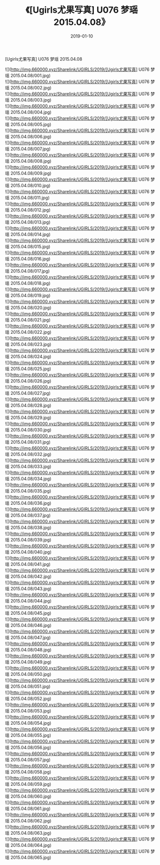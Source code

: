 ﻿---
layout: post
title:  《[Ugirls尤果写真] U076 梦瑶 2015.04.08》
date:   2019-01-10
img: http://img.660000.xyz/Sharelink/UGIRLS/2019/[Ugirls尤果写真] U076 梦瑶 2015.04.08/000.jpg
categories: [美女, 清纯, 唯美]
---

[Ugirls尤果写真] U076 梦瑶 2015.04.08

 ![](http://img.660000.xyz/Sharelink/UGIRLS/2019/[Ugirls尤果写真] U076 梦瑶 2015.04.08/001.jpg) <br>![](http://img.660000.xyz/Sharelink/UGIRLS/2019/[Ugirls尤果写真] U076 梦瑶 2015.04.08/002.jpg) <br>![](http://img.660000.xyz/Sharelink/UGIRLS/2019/[Ugirls尤果写真] U076 梦瑶 2015.04.08/003.jpg) <br>![](http://img.660000.xyz/Sharelink/UGIRLS/2019/[Ugirls尤果写真] U076 梦瑶 2015.04.08/004.jpg) <br>![](http://img.660000.xyz/Sharelink/UGIRLS/2019/[Ugirls尤果写真] U076 梦瑶 2015.04.08/005.jpg) <br>![](http://img.660000.xyz/Sharelink/UGIRLS/2019/[Ugirls尤果写真] U076 梦瑶 2015.04.08/006.jpg) <br>![](http://img.660000.xyz/Sharelink/UGIRLS/2019/[Ugirls尤果写真] U076 梦瑶 2015.04.08/007.jpg) <br>![](http://img.660000.xyz/Sharelink/UGIRLS/2019/[Ugirls尤果写真] U076 梦瑶 2015.04.08/008.jpg) <br>![](http://img.660000.xyz/Sharelink/UGIRLS/2019/[Ugirls尤果写真] U076 梦瑶 2015.04.08/009.jpg) <br>![](http://img.660000.xyz/Sharelink/UGIRLS/2019/[Ugirls尤果写真] U076 梦瑶 2015.04.08/010.jpg) <br>![](http://img.660000.xyz/Sharelink/UGIRLS/2019/[Ugirls尤果写真] U076 梦瑶 2015.04.08/011.jpg) <br>![](http://img.660000.xyz/Sharelink/UGIRLS/2019/[Ugirls尤果写真] U076 梦瑶 2015.04.08/012.jpg) <br>![](http://img.660000.xyz/Sharelink/UGIRLS/2019/[Ugirls尤果写真] U076 梦瑶 2015.04.08/013.jpg) <br>![](http://img.660000.xyz/Sharelink/UGIRLS/2019/[Ugirls尤果写真] U076 梦瑶 2015.04.08/014.jpg) <br>![](http://img.660000.xyz/Sharelink/UGIRLS/2019/[Ugirls尤果写真] U076 梦瑶 2015.04.08/015.jpg) <br>![](http://img.660000.xyz/Sharelink/UGIRLS/2019/[Ugirls尤果写真] U076 梦瑶 2015.04.08/016.jpg) <br>![](http://img.660000.xyz/Sharelink/UGIRLS/2019/[Ugirls尤果写真] U076 梦瑶 2015.04.08/017.jpg) <br>![](http://img.660000.xyz/Sharelink/UGIRLS/2019/[Ugirls尤果写真] U076 梦瑶 2015.04.08/018.jpg) <br>![](http://img.660000.xyz/Sharelink/UGIRLS/2019/[Ugirls尤果写真] U076 梦瑶 2015.04.08/019.jpg) <br>![](http://img.660000.xyz/Sharelink/UGIRLS/2019/[Ugirls尤果写真] U076 梦瑶 2015.04.08/020.jpg) <br>![](http://img.660000.xyz/Sharelink/UGIRLS/2019/[Ugirls尤果写真] U076 梦瑶 2015.04.08/021.jpg) <br>![](http://img.660000.xyz/Sharelink/UGIRLS/2019/[Ugirls尤果写真] U076 梦瑶 2015.04.08/022.jpg) <br>![](http://img.660000.xyz/Sharelink/UGIRLS/2019/[Ugirls尤果写真] U076 梦瑶 2015.04.08/023.jpg) <br>![](http://img.660000.xyz/Sharelink/UGIRLS/2019/[Ugirls尤果写真] U076 梦瑶 2015.04.08/024.jpg) <br>![](http://img.660000.xyz/Sharelink/UGIRLS/2019/[Ugirls尤果写真] U076 梦瑶 2015.04.08/025.jpg) <br>![](http://img.660000.xyz/Sharelink/UGIRLS/2019/[Ugirls尤果写真] U076 梦瑶 2015.04.08/026.jpg) <br>![](http://img.660000.xyz/Sharelink/UGIRLS/2019/[Ugirls尤果写真] U076 梦瑶 2015.04.08/027.jpg) <br>![](http://img.660000.xyz/Sharelink/UGIRLS/2019/[Ugirls尤果写真] U076 梦瑶 2015.04.08/028.jpg) <br>![](http://img.660000.xyz/Sharelink/UGIRLS/2019/[Ugirls尤果写真] U076 梦瑶 2015.04.08/029.jpg) <br>![](http://img.660000.xyz/Sharelink/UGIRLS/2019/[Ugirls尤果写真] U076 梦瑶 2015.04.08/030.jpg) <br>![](http://img.660000.xyz/Sharelink/UGIRLS/2019/[Ugirls尤果写真] U076 梦瑶 2015.04.08/031.jpg) <br>![](http://img.660000.xyz/Sharelink/UGIRLS/2019/[Ugirls尤果写真] U076 梦瑶 2015.04.08/032.jpg) <br>![](http://img.660000.xyz/Sharelink/UGIRLS/2019/[Ugirls尤果写真] U076 梦瑶 2015.04.08/033.jpg) <br>![](http://img.660000.xyz/Sharelink/UGIRLS/2019/[Ugirls尤果写真] U076 梦瑶 2015.04.08/034.jpg) <br>![](http://img.660000.xyz/Sharelink/UGIRLS/2019/[Ugirls尤果写真] U076 梦瑶 2015.04.08/035.jpg) <br>![](http://img.660000.xyz/Sharelink/UGIRLS/2019/[Ugirls尤果写真] U076 梦瑶 2015.04.08/036.jpg) <br>![](http://img.660000.xyz/Sharelink/UGIRLS/2019/[Ugirls尤果写真] U076 梦瑶 2015.04.08/037.jpg) <br>![](http://img.660000.xyz/Sharelink/UGIRLS/2019/[Ugirls尤果写真] U076 梦瑶 2015.04.08/038.jpg) <br>![](http://img.660000.xyz/Sharelink/UGIRLS/2019/[Ugirls尤果写真] U076 梦瑶 2015.04.08/039.jpg) <br>![](http://img.660000.xyz/Sharelink/UGIRLS/2019/[Ugirls尤果写真] U076 梦瑶 2015.04.08/040.jpg) <br>![](http://img.660000.xyz/Sharelink/UGIRLS/2019/[Ugirls尤果写真] U076 梦瑶 2015.04.08/041.jpg) <br>![](http://img.660000.xyz/Sharelink/UGIRLS/2019/[Ugirls尤果写真] U076 梦瑶 2015.04.08/042.jpg) <br>![](http://img.660000.xyz/Sharelink/UGIRLS/2019/[Ugirls尤果写真] U076 梦瑶 2015.04.08/043.jpg) <br>![](http://img.660000.xyz/Sharelink/UGIRLS/2019/[Ugirls尤果写真] U076 梦瑶 2015.04.08/044.jpg) <br>![](http://img.660000.xyz/Sharelink/UGIRLS/2019/[Ugirls尤果写真] U076 梦瑶 2015.04.08/045.jpg) <br>![](http://img.660000.xyz/Sharelink/UGIRLS/2019/[Ugirls尤果写真] U076 梦瑶 2015.04.08/046.jpg) <br>![](http://img.660000.xyz/Sharelink/UGIRLS/2019/[Ugirls尤果写真] U076 梦瑶 2015.04.08/047.jpg) <br>![](http://img.660000.xyz/Sharelink/UGIRLS/2019/[Ugirls尤果写真] U076 梦瑶 2015.04.08/048.jpg) <br>![](http://img.660000.xyz/Sharelink/UGIRLS/2019/[Ugirls尤果写真] U076 梦瑶 2015.04.08/049.jpg) <br>![](http://img.660000.xyz/Sharelink/UGIRLS/2019/[Ugirls尤果写真] U076 梦瑶 2015.04.08/050.jpg) <br>![](http://img.660000.xyz/Sharelink/UGIRLS/2019/[Ugirls尤果写真] U076 梦瑶 2015.04.08/051.jpg) <br>![](http://img.660000.xyz/Sharelink/UGIRLS/2019/[Ugirls尤果写真] U076 梦瑶 2015.04.08/052.jpg) <br>![](http://img.660000.xyz/Sharelink/UGIRLS/2019/[Ugirls尤果写真] U076 梦瑶 2015.04.08/053.jpg) <br>![](http://img.660000.xyz/Sharelink/UGIRLS/2019/[Ugirls尤果写真] U076 梦瑶 2015.04.08/054.jpg) <br>![](http://img.660000.xyz/Sharelink/UGIRLS/2019/[Ugirls尤果写真] U076 梦瑶 2015.04.08/055.jpg) <br>![](http://img.660000.xyz/Sharelink/UGIRLS/2019/[Ugirls尤果写真] U076 梦瑶 2015.04.08/056.jpg) <br>![](http://img.660000.xyz/Sharelink/UGIRLS/2019/[Ugirls尤果写真] U076 梦瑶 2015.04.08/057.jpg) <br>![](http://img.660000.xyz/Sharelink/UGIRLS/2019/[Ugirls尤果写真] U076 梦瑶 2015.04.08/058.jpg) <br>![](http://img.660000.xyz/Sharelink/UGIRLS/2019/[Ugirls尤果写真] U076 梦瑶 2015.04.08/059.jpg) <br>![](http://img.660000.xyz/Sharelink/UGIRLS/2019/[Ugirls尤果写真] U076 梦瑶 2015.04.08/060.jpg) <br>![](http://img.660000.xyz/Sharelink/UGIRLS/2019/[Ugirls尤果写真] U076 梦瑶 2015.04.08/061.jpg) <br>![](http://img.660000.xyz/Sharelink/UGIRLS/2019/[Ugirls尤果写真] U076 梦瑶 2015.04.08/062.jpg) <br>![](http://img.660000.xyz/Sharelink/UGIRLS/2019/[Ugirls尤果写真] U076 梦瑶 2015.04.08/063.jpg) <br>![](http://img.660000.xyz/Sharelink/UGIRLS/2019/[Ugirls尤果写真] U076 梦瑶 2015.04.08/064.jpg) <br>![](http://img.660000.xyz/Sharelink/UGIRLS/2019/[Ugirls尤果写真] U076 梦瑶 2015.04.08/065.jpg) <br>